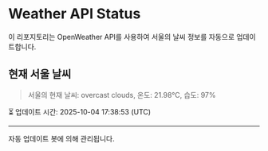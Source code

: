 
# Weather API Status

이 리포지토리는 OpenWeather API를 사용하여 서울의 날씨 정보를 자동으로 업데이트합니다.

## 현재 서울 날씨
> 서울의 현재 날씨: overcast clouds, 온도: 21.98°C, 습도: 97%

⏳ 업데이트 시간: 2025-10-04 17:38:53 (UTC)

---
자동 업데이트 봇에 의해 관리됩니다.
